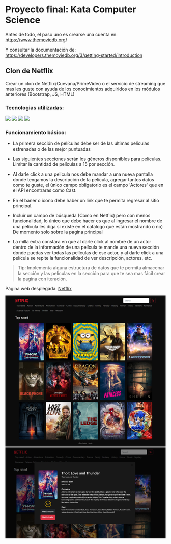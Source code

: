 # Proyecto final: Kata Computer Science

Antes de todo, el paso uno es crearse una cuenta en:
https://www.themoviedb.org/

Y consultar la documentación de:
https://developers.themoviedb.org/3/getting-started/introduction

## Clon de Netflix
Crear un clon de Netflix/Cuevana/PrimeVideo o el servicio de streaming que mas les guste con ayuda de los conocimientos adquiridos en los módulos anteriores (Bootstrap, JS, HTML)

### Tecnologias utilizadas:
<img src="https://img.shields.io/badge/HTML5-ff9054?style=for-the-badge&logo=html5&logoColor=black"> <img src="https://img.shields.io/badge/CSS-659fff?&style=for-the-badge&logo=css3&logoColor=black"> <img src="https://img.shields.io/badge/JavaScript-fbe257?style=for-the-badge&logo=javascript&logoColor=black"> <img src="https://img.shields.io/badge/Bootstrap-9c56f7?style=for-the-badge&logo=bootstrap&logoColor=black">

### Funcionamiento básico:
+ La primera sección de películas debe ser de las ultimas películas estrenadas o de las mejor puntuadas

+ Las siguientes secciones serán los géneros disponibles para películas.
Limitar la cantidad de películas a 15 por sección.

+ Al darle click a una pelicula nos debe mandar a una nueva pantalla donde tengamos la descripción de la película, agregar tantos datos como te guste, el único campo obligatorio es el campo 'Actores' que en el API encontraras como Cast.

+ En el baner o icono debe haber un link que te permita regresar al sitio principal.

+ Incluir un campo de búsqueda (Como en Netflix) pero con menos funcionalidad, lo único que debe hacer es que al ingresar el nombre de una película les diga si existe en el catalogo que están mostrando o no) De momento solo sobre la pagina principal

+ La milla extra constara en que al darle click al nombre de un actor dentro de la información de una película te mande una nueva sección donde puedas ver todas las películas de ese actor, y al darle click a una película se repite la funcionalidad de ver descripción, actores, etc.

> Tip: Implementa alguna estructura de datos que te permita almacenar la sección y las películas en la sección para que te sea mas fácil crear la pagina con iteración.

Página web desplegada: [Netflix][netflix]

[netflix]: https://iamdanihdz.github.io/DEVF-CS-Netflix/

<img src="https://github.com/iamDaniHdz/DEVF-CS-Netflix/blob/master/assets/netflix.png">

<img src="https://github.com/iamDaniHdz/DEVF-CS-Netflix/blob/master/assets/modal.png">
